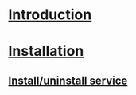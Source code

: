 
# [Introduction](intro.md)
# [Installation](intro.md)
## [Install/uninstall service](install_service.md)